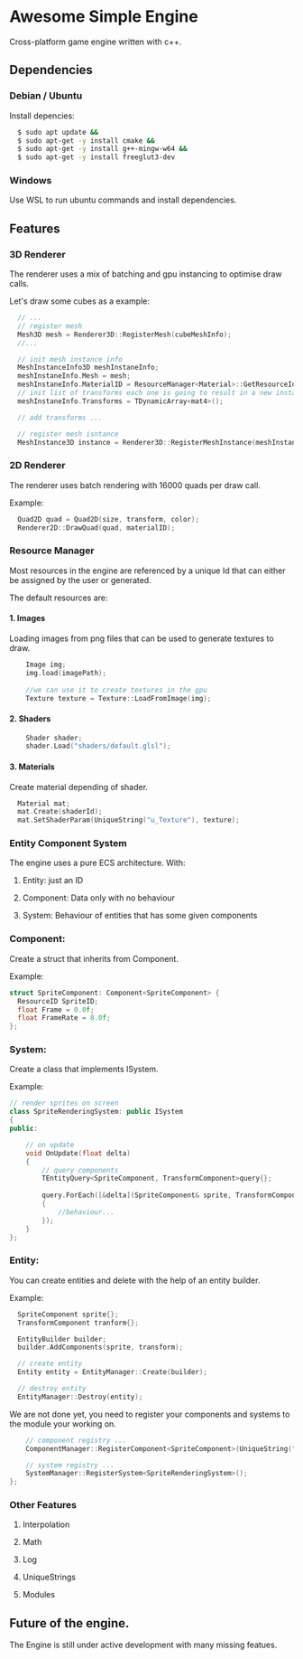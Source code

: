 # Awesome Simple Engine

Cross-platform game engine written with c++. 

## Dependencies
  
  ### Debian / Ubuntu

  Install depencies:

  ```sh
    $ sudo apt update &&
    $ sudo apt-get -y install cmake &&
    $ sudo apt-get -y install g++-mingw-w64 && 
    $ sudo apt-get -y install freeglut3-dev
  ```

  ### Windows

  Use WSL to run ubuntu commands and install dependencies.

## Features

### 3D Renderer

The renderer uses a mix of batching and gpu instancing to optimise draw calls. 

Let's draw some cubes as a example:
```cpp
  // ...
  // register mesh
  Mesh3D mesh = Renderer3D::RegisterMesh(cubeMeshInfo);
  //...

  // init mesh instance info
  MeshInstanceInfo3D meshInstaneInfo;
  meshInstaneInfo.Mesh = mesh;
  meshInstaneInfo.MaterialID = ResourceManager<Material>::GetResourceId(UniqueString("materials/material3D.json"));
  // init list of transforms each one is going to result in a new instance of the mesh.
  meshInstaneInfo.Transforms = TDynamicArray<mat4>();

  // add transforms ...

  // register mesh isntance 
  MeshInstance3D instance = Renderer3D::RegisterMeshInstance(meshInstanceInfo);


```


### 2D Renderer

The renderer uses batch rendering with 16000 quads per draw call.

Example:
````cpp
  Quad2D quad = Quad2D(size, transform, color);
  Renderer2D::DrawQuad(quad, materialID);
````

### Resource Manager

Most resources in the engine are referenced by a unique Id that can either be assigned by the user or generated.


The default resources are:


#### 1. Images

Loading images from png files that can be used to generate textures to draw.

````cpp
    Image img;
    img.load(imagePath);
    
    //we can use it to create textures in the gpu
    Texture texture = Texture::LoadFromImage(img);
````

#### 2. Shaders

````cpp
    Shader shader;
    shader.Load("shaders/default.glsl");
````

#### 3. Materials

Create material depending of shader.

````cpp
  Material mat;
  mat.Create(shaderId);
  mat.SetShaderParam(UniqueString("u_Texture"), texture);
````

### Entity Component System

The engine uses a pure ECS architecture. With:

1. Entity: just an ID

2. Component: Data only with no behaviour

3. System: Behaviour of entities that has some given components

### Component:

Create a struct that inherits from Component.

Example:

````cpp
struct SpriteComponent: Component<SpriteComponent> {
  ResourceID SpriteID;
  float Frame = 0.0f;
  float FrameRate = 8.0f;
};
````

### System:

Create a class that implements ISystem.

Example:
````cpp
// render sprites on screen
class SpriteRenderingSystem: public ISystem
{
public:

    // on update
    void OnUpdate(float delta)
    {
        // query components
        TEntityQuery<SpriteComponent, TransformComponent>query{};
        
        query.ForEach([&delta](SpriteComponent& sprite, TransformComponent& transform)
        {
            //behaviour...
        });
    }
};
````

### Entity:

You can create entities and delete with the help of an entity builder.

Example:
````cpp
  SpriteComponent sprite{};
  TransformComponent tranform{};

  EntityBuilder builder;
  builder.AddComponents(sprite, transform);

  // create entity
  Entity entity = EntityManager::Create(builder);

  // destroy entity
  EntityManager::Destroy(entity);
````

We are not done yet, you need to register your components and systems to the module your working on.

````cpp
    // component registry ...
    ComponentManager::RegisterComponent<SpriteComponent>(UniqueString("Sprite"));

    // system registry ...
    SystemManager::RegisterSystem<SpriteRenderingSystem>();
};

````


### Other Features

1. Interpolation

2. Math

3. Log

4. UniqueStrings

5. Modules

## Future of the engine.

The Engine is still under active development with many missing featues.